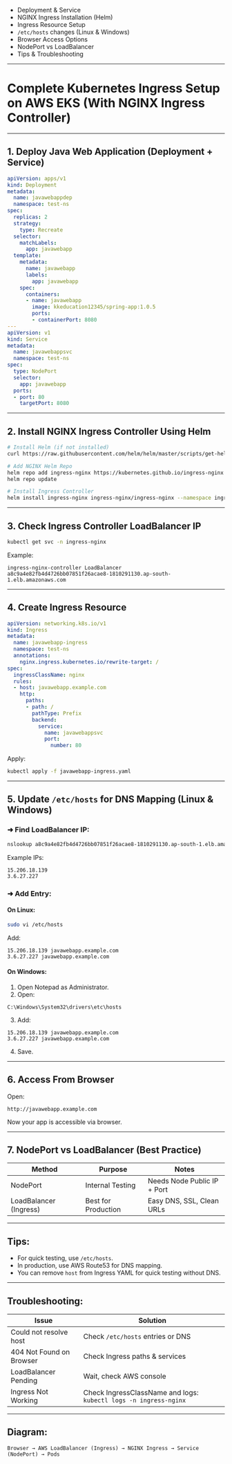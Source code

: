 
* Deployment & Service
* NGINX Ingress Installation (Helm)
* Ingress Resource Setup
* `/etc/hosts` changes (Linux & Windows)
* Browser Access Options
* NodePort vs LoadBalancer
* Tips & Troubleshooting

---


#  Complete Kubernetes Ingress Setup on AWS EKS (With NGINX Ingress Controller)

---

##  1. Deploy Java Web Application (Deployment + Service)

```yaml
apiVersion: apps/v1
kind: Deployment
metadata:
  name: javawebappdep
  namespace: test-ns
spec:
  replicas: 2
  strategy:
    type: Recreate
  selector:
    matchLabels:
      app: javawebapp
  template:
    metadata:
      name: javawebapp
      labels:
        app: javawebapp
    spec:
      containers:
      - name: javawebapp
        image: kkeducation12345/spring-app:1.0.5
        ports:
        - containerPort: 8080
---
apiVersion: v1
kind: Service
metadata:
  name: javawebappsvc
  namespace: test-ns
spec:
  type: NodePort
  selector:
    app: javawebapp
  ports:
  - port: 80
    targetPort: 8080
````

---

##  2. Install NGINX Ingress Controller Using Helm

```bash
# Install Helm (if not installed)
curl https://raw.githubusercontent.com/helm/helm/master/scripts/get-helm-3 | bash

# Add NGINX Helm Repo
helm repo add ingress-nginx https://kubernetes.github.io/ingress-nginx
helm repo update

# Install Ingress Controller
helm install ingress-nginx ingress-nginx/ingress-nginx --namespace ingress-nginx --create-namespace
```

---

##  3. Check Ingress Controller LoadBalancer IP

```bash
kubectl get svc -n ingress-nginx
```

Example:

```
ingress-nginx-controller LoadBalancer a8c9a4e82fb4d4726bb07851f26acae8-1810291130.ap-south-1.elb.amazonaws.com
```

---

##  4. Create Ingress Resource

```yaml
apiVersion: networking.k8s.io/v1
kind: Ingress
metadata:
  name: javawebapp-ingress
  namespace: test-ns
  annotations:
    nginx.ingress.kubernetes.io/rewrite-target: /
spec:
  ingressClassName: nginx
  rules:
  - host: javawebapp.example.com
    http:
      paths:
      - path: /
        pathType: Prefix
        backend:
          service:
            name: javawebappsvc
            port:
              number: 80
```

Apply:

```bash
kubectl apply -f javawebapp-ingress.yaml
```

---

##  5. Update `/etc/hosts` for DNS Mapping (Linux & Windows)

### ➜ Find LoadBalancer IP:

```bash
nslookup a8c9a4e82fb4d4726bb07851f26acae8-1810291130.ap-south-1.elb.amazonaws.com
```

Example IPs:

```
15.206.18.139
3.6.27.227
```

### ➜ Add Entry:

####  On Linux:

```bash
sudo vi /etc/hosts
```

Add:

```
15.206.18.139 javawebapp.example.com
3.6.27.227 javawebapp.example.com
```

####  On Windows:

1. Open Notepad as Administrator.
2. Open:

```
C:\Windows\System32\drivers\etc\hosts
```

3. Add:

```
15.206.18.139 javawebapp.example.com
3.6.27.227 javawebapp.example.com
```

4. Save.

---

## 6. Access From Browser

Open:

```
http://javawebapp.example.com
```

 Now your app is accessible via browser.

---

##  7. NodePort vs LoadBalancer (Best Practice)

| Method                 | Purpose             | Notes                       |
| ---------------------- | ------------------- | --------------------------- |
| NodePort               | Internal Testing    | Needs Node Public IP + Port |
| LoadBalancer (Ingress) | Best for Production | Easy DNS, SSL, Clean URLs   |

---

##  Tips:

* For quick testing, use `/etc/hosts`.
* In production, use AWS Route53 for DNS mapping.
* You can remove `host` from Ingress YAML for quick testing without DNS.

---

##  Troubleshooting:

| Issue                    | Solution                                                         |
| ------------------------ | ---------------------------------------------------------------- |
| Could not resolve host   | Check `/etc/hosts` entries or DNS                                |
| 404 Not Found on Browser | Check Ingress paths & services                                   |
| LoadBalancer Pending     | Wait, check AWS console                                          |
| Ingress Not Working      | Check IngressClassName and logs: `kubectl logs -n ingress-nginx` |

---

##  Diagram:

```
Browser → AWS LoadBalancer (Ingress) → NGINX Ingress → Service (NodePort) → Pods
```

